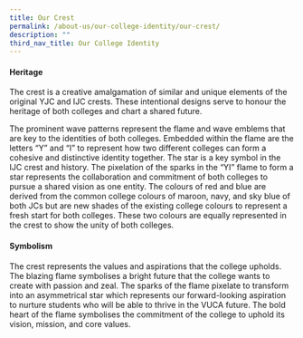 ```yaml
---
title: Our Crest
permalink: /about-us/our-college-identity/our-crest/
description: ""
third_nav_title: Our College Identity
---
```

#### **Heritage**
The crest is a creative amalgamation of similar and unique elements of the original YJC and IJC crests. These intentional designs serve to honour the heritage of both colleges and chart a shared future.

The prominent wave patterns represent the flame and wave emblems that are key to the identities of both colleges. Embedded within the flame are the letters “Y” and “I” to represent how two different colleges can form a cohesive and distinctive identity together. The star is a key symbol in the IJC crest and history. The pixelation of the sparks in the “YI” flame to form a star represents the collaboration and commitment of both colleges to pursue a shared vision as one entity. The colours of red and blue are derived from the common college colours of maroon, navy, and sky blue of both JCs but are new shades of the existing college colours to represent a fresh start for both colleges. These two colours are equally represented in the crest to show the unity of both colleges.

#### **Symbolism**
The crest represents the values and aspirations that the college upholds. The blazing flame symbolises a bright future that the college wants to create with passion and zeal. The sparks of the flame pixelate to transform into an asymmetrical star which represents our forward-looking aspiration to nurture students who will be able to thrive in the VUCA future. The bold heart of the flame symbolises the commitment of the college to uphold its vision, mission, and core values.